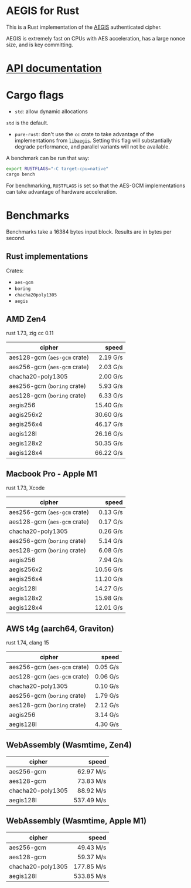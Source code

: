 # AEGIS for Rust

This is a Rust implementation of the
[AEGIS](https://datatracker.ietf.org/doc/draft-irtf-cfrg-aegis-aead/)
authenticated cipher.

AEGIS is extremely fast on CPUs with AES acceleration, has a large nonce size,
and is key committing.

# [API documentation](https://docs.rs/aegis)

# Cargo flags

- `std`: allow dynamic allocations

`std` is the default.

- `pure-rust`: don't use the `cc` crate to take advantage of the implementations from [`libaegis`](https://github.com/jedisct1/libaegis). Setting this flag will substantially degrade performance, and parallel variants will not be available.

A benchmark can be run that way:

```sh
export RUSTFLAGS="-C target-cpu=native"
cargo bench
```

For benchmarking, `RUSTFLAGS` is set so that the AES-GCM implementations can take advantage of hardware acceleration.

# Benchmarks

Benchmarks take a 16384 bytes input block. Results are in bytes per second.

## Rust implementations

Crates:

- `aes-gcm`
- `boring`
- `chacha20poly1305`
- `aegis`

## AMD Zen4

rust 1.73, zig cc 0.11

| cipher                       |     speed |
| ---------------------------- | --------: |
| aes128-gcm (`aes-gcm` crate) |  2.19 G/s |
| aes256-gcm (`aes-gcm` crate) |  2.03 G/s |
| chacha20-poly1305            |  2.00 G/s |
| aes256-gcm (`boring` crate)  |  5.93 G/s |
| aes128-gcm (`boring` crate)  |  6.33 G/s |
| aegis256                     | 15.40 G/s |
| aegis256x2                   | 30.60 G/s |
| aegis256x4                   | 46.17 G/s |
| aegis128l                    | 26.16 G/s |
| aegis128x2                   | 50.35 G/s |
| aegis128x4                   | 66.22 G/s |

## Macbook Pro - Apple M1

rust 1.73, Xcode

| cipher                       |     speed |
| ---------------------------- | --------: |
| aes256-gcm (`aes-gcm` crate) |  0.13 G/s |
| aes128-gcm (`aes-gcm` crate) |  0.17 G/s |
| chacha20-poly1305            |  0.26 G/s |
| aes256-gcm (`boring` crate)  |  5.14 G/s |
| aes128-gcm (`boring` crate)  |  6.08 G/s |
| aegis256                     |  7.94 G/s |
| aegis256x2                   | 10.56 G/s |
| aegis256x4                   | 11.20 G/s |
| aegis128l                    | 14.27 G/s |
| aegis128x2                   | 15.98 G/s |
| aegis128x4                   | 12.01 G/s |

## AWS t4g (aarch64, Graviton)

rust 1.74, clang 15

| cipher                       |    speed |
| ---------------------------- | -------: |
| aes256-gcm (`aes-gcm` crate) | 0.05 G/s |
| aes128-gcm (`aes-gcm` crate) | 0.06 G/s |
| chacha20-poly1305            | 0.10 G/s |
| aes256-gcm (`boring` crate)  | 1.79 G/s |
| aes128-gcm (`boring` crate)  | 2.12 G/s |
| aegis256                     | 3.14 G/s |
| aegis128l                    | 4.30 G/s |

## WebAssembly (Wasmtime, Zen4)

| cipher            |      speed |
| ----------------- | ---------: |
| aes256-gcm        |  62.97 M/s |
| aes128-gcm        |  73.83 M/s |
| chacha20-poly1305 |  88.92 M/s |
| aegis128l         | 537.49 M/s |

## WebAssembly (Wasmtime, Apple M1)

| cipher            |      speed |
| ----------------- | ---------: |
| aes256-gcm        |  49.43 M/s |
| aes128-gcm        |  59.37 M/s |
| chacha20-poly1305 | 177.85 M/s |
| aegis128l         | 533.85 M/s |
